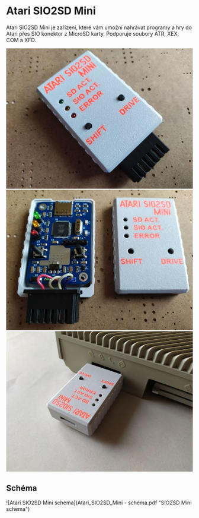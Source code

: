 # Atari SIO2SD Mini

Atari SIO2SD Mini je zařízení, které vám umožní nahrávat programy a hry do Atari přes SIO konektor z MicroSD karty.
Podporuje soubory ATR, XEX, COM a XFD.

![Atari SIO2SD Mini](Fotky/AtariSIO2SDMini.jpg "Atari SIO2SD Mini")
![Atari SIO2SD Mini otevřené](Fotky/AtariSIO2SDMini_otevrene2.jpg "Atari SIO2SD Mini otevřené")
![Atari SIO2SD Mini zapojené](Fotky/AtariSIO2SDMini_zapojene1.jpg "Atari SIO2SD Mini zapojené")

## Schéma

![Atari SIO2SD Mini schema](Atari_SIO2SD_Mini - schema.pdf "SIO2SD Mini schema")
